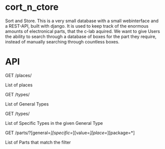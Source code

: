 cort_n_ctore
============

Sort and Store. This is a very small database with a small webinterface and a REST-API, built with django. It is used to keep track of the enormous amounts of electronical parts, that the c-lab aquired. We want to give Users the ability to search through a database of boxes for the part they require, instead of manually searching through countless boxes.








API
===

GET /places/

  List of places

GET /types/

  List of General Types

GET /types/<GENERAL>

  List of Specific Types in the given General Type

GET /parts/?[general=*][specific=*][value=*][place=*][package=*]

  List of Parts that match the filter
